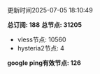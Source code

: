 更新时间2025-07-05 18:10:49

**总订阅: 188**
**总节点: 31205**
- vless节点: 10560
- hysteria2节点: 4

**google ping有效节点: 126**
